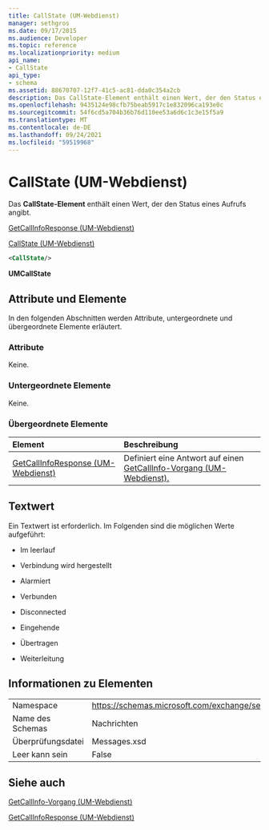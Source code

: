 ```yaml
---
title: CallState (UM-Webdienst)
manager: sethgros
ms.date: 09/17/2015
ms.audience: Developer
ms.topic: reference
ms.localizationpriority: medium
api_name:
- CallState
api_type:
- schema
ms.assetid: 88670707-12f7-41c5-ac81-dda0c354a2cb
description: Das CallState-Element enthält einen Wert, der den Status eines Aufrufs angibt.
ms.openlocfilehash: 9435124e98cfb75beab5917c1e832096ca193e0c
ms.sourcegitcommit: 54f6cd5a704b36b76d110ee53a6d6c1c3e15f5a9
ms.translationtype: MT
ms.contentlocale: de-DE
ms.lasthandoff: 09/24/2021
ms.locfileid: "59519968"
---
```

# <a name="callstate-um-web-service"></a>CallState (UM-Webdienst)

Das **CallState-Element** enthält einen Wert, der den Status eines Aufrufs angibt. 
  
[GetCallInfoResponse (UM-Webdienst)](getcallinforesponse-um-web-service.md)
  
[CallState (UM-Webdienst)](callstate-um-web-service.md)
  
```xml
<CallState/>
```

 **UMCallState**
## <a name="attributes-and-elements"></a>Attribute und Elemente

In den folgenden Abschnitten werden Attribute, untergeordnete und übergeordnete Elemente erläutert.
  
### <a name="attributes"></a>Attribute

Keine.
  
### <a name="child-elements"></a>Untergeordnete Elemente

Keine.
  
### <a name="parent-elements"></a>Übergeordnete Elemente

|**Element**|**Beschreibung**|
|:-----|:-----|
|[GetCallInfoResponse (UM-Webdienst)](getcallinforesponse-um-web-service.md) <br/> |Definiert eine Antwort auf einen [GetCallInfo-Vorgang (UM-Webdienst).](getcallinfo-operation-um-web-service.md)  <br/> |
   
## <a name="text-value"></a>Textwert

Ein Textwert ist erforderlich. Im Folgenden sind die möglichen Werte aufgeführt:
  
- Im leerlauf
    
- Verbindung wird hergestellt
    
- Alarmiert
    
- Verbunden
    
- Disconnected
    
- Eingehende
    
- Übertragen
    
- Weiterleitung
    
## <a name="element-information"></a>Informationen zu Elementen

|||
|:-----|:-----|
|Namespace  <br/> |https://schemas.microsoft.com/exchange/services/2006/message  <br/> |
|Name des Schemas  <br/> |Nachrichten  <br/> |
|Überprüfungsdatei  <br/> |Messages.xsd  <br/> |
|Leer kann sein  <br/> |False  <br/> |
   
## <a name="see-also"></a>Siehe auch



[GetCallInfo-Vorgang (UM-Webdienst)](getcallinfo-operation-um-web-service.md)
  
[GetCallInfoResponse (UM-Webdienst)](getcallinforesponse-um-web-service.md)

